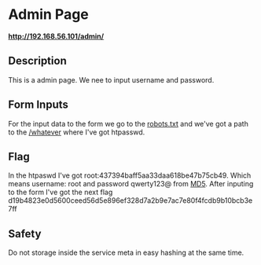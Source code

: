 # Admin Page

__http://192.168.56.101/admin/__

## Description
This is a admin page. We nee to input username and password.  

## Form Inputs
For the input data to the form we go to the [robots.txt](#http://192.168.56.101/robots.txt) and we've got a path to the [/whatever](#http://192.168.56.101/whatever/) where I've got htpasswd.

## Flag
In the htpaswd I've got root:437394baff5aa33daa618be47b75cb49. Which means username: root and password qwerty123@ from [MD5](#https://md5.gromweb.com/?md5=437394baff5aa33daa618be47b75cb49). After inputing to the form I've got the next flag d19b4823e0d5600ceed56d5e896ef328d7a2b9e7ac7e80f4fcdb9b10bcb3e7ff

## Safety
Do not storage inside the service meta in easy hashing at the same time.
